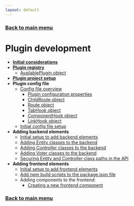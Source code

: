 ```yaml
---
layout: default
---
```


### [Back to main menu](../index.html)

# Plugin development

- **[Initial considerations](./initial_considerations.html)**
- **[Plugin registry](./plugin_registry.html)**
  - [AvailablePlugin object](./available-plugin-object.html)
- **[Plugin project setup](./plugin_project_setup.html)**
- **Plugin config file**
  - [Config file overview](./config-file-overview.html)
    - [Plugin configuration properties](./plugin-configuration-properties.html)
    - [ChildRoute object](./child-route-object.html)
    - [Route object](./route-object.html)
    - [TabHook object](./tab-hook-object.html)
    - [ComponentHook object](./component-hook-object.html)
    - [LinkHook object](./link-hook-object.html)
  - [Initial config file setup](./initial-config-file-setup.html)
- **Adding backend elements**
  - [Initial setup to add backend elements](./backend-initial-setup.html)
  - [Adding Entity classes to the backend](./adding-entity-classes.html)
  - [Adding Controller classes to the backend](./adding-controller-classes.html)
  - [Adding Voter classes to the backend](./adding-voter-classes.html)
  - [Securing Entity and Controller class paths in the API](./securing-entity-controller-paths.html)
- **Adding frontend elements**
  - [Initial setup to add frontend elements](./frontend-initial-setup.html)
  - [Add npm build scripts to the package.json file](./add-npm-build-scripts.html)
  - Adding components to the frontend:
    - [Creating a new frontend component](./creating-frontend-component.html)

### [Back to main menu](../index.html)
